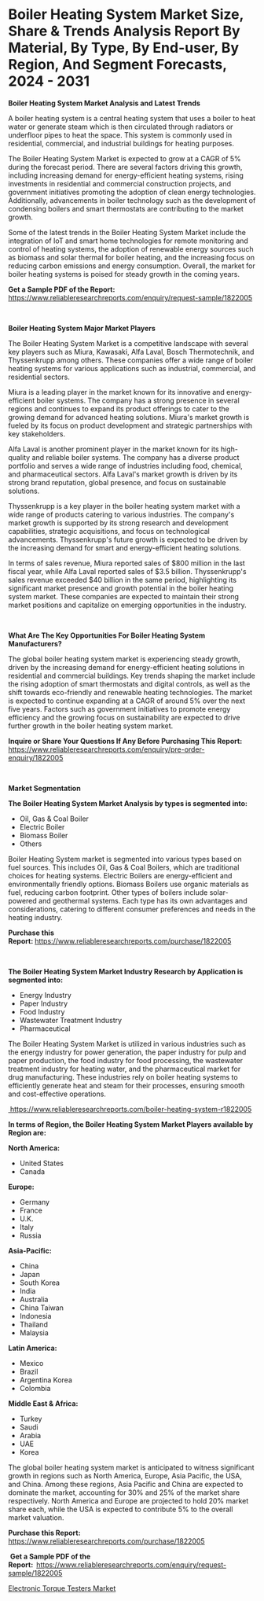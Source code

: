 <p><h1>Boiler Heating System Market Size, Share & Trends Analysis Report By Material, By Type, By End-user, By Region, And Segment Forecasts, 2024 - 2031</h1></p><p><strong>Boiler Heating System Market Analysis and Latest Trends</strong></p>
<p><p>A boiler heating system is a central heating system that uses a boiler to heat water or generate steam which is then circulated through radiators or underfloor pipes to heat the space. This system is commonly used in residential, commercial, and industrial buildings for heating purposes.</p><p>The Boiler Heating System Market is expected to grow at a CAGR of 5% during the forecast period. There are several factors driving this growth, including increasing demand for energy-efficient heating systems, rising investments in residential and commercial construction projects, and government initiatives promoting the adoption of clean energy technologies. Additionally, advancements in boiler technology such as the development of condensing boilers and smart thermostats are contributing to the market growth.</p><p>Some of the latest trends in the Boiler Heating System Market include the integration of IoT and smart home technologies for remote monitoring and control of heating systems, the adoption of renewable energy sources such as biomass and solar thermal for boiler heating, and the increasing focus on reducing carbon emissions and energy consumption. Overall, the market for boiler heating systems is poised for steady growth in the coming years.</p></p>
<p><strong>Get a Sample PDF of the Report:&nbsp;</strong> <a href="https://www.reliableresearchreports.com/enquiry/request-sample/1822005">https://www.reliableresearchreports.com/enquiry/request-sample/1822005</a></p>
<p>&nbsp;</p>
<p><strong>Boiler Heating System Major Market Players</strong></p>
<p><p>The Boiler Heating System Market is a competitive landscape with several key players such as Miura, Kawasaki, Alfa Laval, Bosch Thermotechnik, and Thyssenkrupp among others. These companies offer a wide range of boiler heating systems for various applications such as industrial, commercial, and residential sectors.</p><p>Miura is a leading player in the market known for its innovative and energy-efficient boiler systems. The company has a strong presence in several regions and continues to expand its product offerings to cater to the growing demand for advanced heating solutions. Miura's market growth is fueled by its focus on product development and strategic partnerships with key stakeholders.</p><p>Alfa Laval is another prominent player in the market known for its high-quality and reliable boiler systems. The company has a diverse product portfolio and serves a wide range of industries including food, chemical, and pharmaceutical sectors. Alfa Laval's market growth is driven by its strong brand reputation, global presence, and focus on sustainable solutions.</p><p>Thyssenkrupp is a key player in the boiler heating system market with a wide range of products catering to various industries. The company's market growth is supported by its strong research and development capabilities, strategic acquisitions, and focus on technological advancements. Thyssenkrupp's future growth is expected to be driven by the increasing demand for smart and energy-efficient heating solutions.</p><p>In terms of sales revenue, Miura reported sales of $800 million in the last fiscal year, while Alfa Laval reported sales of $3.5 billion. Thyssenkrupp's sales revenue exceeded $40 billion in the same period, highlighting its significant market presence and growth potential in the boiler heating system market. These companies are expected to maintain their strong market positions and capitalize on emerging opportunities in the industry.</p></p>
<p>&nbsp;</p>
<p><strong>What Are The Key Opportunities For Boiler Heating System Manufacturers?</strong></p>
<p><p>The global boiler heating system market is experiencing steady growth, driven by the increasing demand for energy-efficient heating solutions in residential and commercial buildings. Key trends shaping the market include the rising adoption of smart thermostats and digital controls, as well as the shift towards eco-friendly and renewable heating technologies. The market is expected to continue expanding at a CAGR of around 5% over the next five years. Factors such as government initiatives to promote energy efficiency and the growing focus on sustainability are expected to drive further growth in the boiler heating system market.</p></p>
<p><strong>Inquire or Share Your Questions If Any Before Purchasing This Report:</strong> <a href="https://www.reliableresearchreports.com/enquiry/pre-order-enquiry/1822005">https://www.reliableresearchreports.com/enquiry/pre-order-enquiry/1822005</a></p>
<p>&nbsp;</p>
<p><strong>Market Segmentation</strong></p>
<p><strong>The Boiler Heating System Market Analysis by types is segmented into:</strong></p>
<p><ul><li>Oil, Gas & Coal Boiler</li><li>Electric Boiler</li><li>Biomass Boiler</li><li>Others</li></ul></p>
<p><p>Boiler Heating System market is segmented into various types based on fuel sources. This includes Oil, Gas & Coal Boilers, which are traditional choices for heating systems. Electric Boilers are energy-efficient and environmentally friendly options. Biomass Boilers use organic materials as fuel, reducing carbon footprint. Other types of boilers include solar-powered and geothermal systems. Each type has its own advantages and considerations, catering to different consumer preferences and needs in the heating industry.</p></p>
<p><strong>Purchase this Report:&nbsp;</strong><a href="https://www.reliableresearchreports.com/purchase/1822005">https://www.reliableresearchreports.com/purchase/1822005</a></p>
<p>&nbsp;</p>
<p><strong>The Boiler Heating System Market Industry Research by Application is segmented into:</strong></p>
<p><ul><li>Energy Industry</li><li>Paper Industry</li><li>Food Industry</li><li>Wastewater Treatment Industry</li><li>Pharmaceutical</li></ul></p>
<p><p>The Boiler Heating System Market is utilized in various industries such as the energy industry for power generation, the paper industry for pulp and paper production, the food industry for food processing, the wastewater treatment industry for heating water, and the pharmaceutical market for drug manufacturing. These industries rely on boiler heating systems to efficiently generate heat and steam for their processes, ensuring smooth and cost-effective operations.</p></p>
<p><a href="https://www.reliableresearchreports.com/boiler-heating-system-r1822005">&nbsp;https://www.reliableresearchreports.com/boiler-heating-system-r1822005</a></p>
<p><strong>In terms of Region, the Boiler Heating System Market Players available by Region are:</strong></p>
<p>
    <p> <strong> North America: </strong>
        <ul>
            <li>United States</li>
            <li>Canada</li>
        </ul>
        </p> 
    <p> <strong> Europe: </strong>
        <ul>
            <li>Germany</li>
            <li>France</li>
            <li>U.K.</li>
            <li>Italy</li>
            <li>Russia</li>
        </ul>
        </p> 
    <p> <strong> Asia-Pacific: </strong>
        <ul>
            <li>China</li>
            <li>Japan</li>
            <li>South Korea</li>
            <li>India</li>
            <li>Australia</li>
            <li>China Taiwan</li>
            <li>Indonesia</li>
            <li>Thailand</li>
            <li>Malaysia</li>
        </ul>
        </p> 
    <p> <strong> Latin America: </strong>
        <ul>
            <li>Mexico</li>
            <li>Brazil</li>
            <li>Argentina Korea</li>
            <li>Colombia</li>
        </ul>
        </p> 
    <p> <strong> Middle East & Africa: </strong>
        <ul>
            <li>Turkey</li>
            <li>Saudi</li>
            <li>Arabia</li>
            <li>UAE</li>
            <li>Korea</li>
        </ul>
    </p>
    </p>
<p><p>The global boiler heating system market is anticipated to witness significant growth in regions such as North America, Europe, Asia Pacific, the USA, and China. Among these regions, Asia Pacific and China are expected to dominate the market, accounting for 30% and 25% of the market share respectively. North America and Europe are projected to hold 20% market share each, while the USA is expected to contribute 5% to the overall market valuation.</p></p>
<p><strong>Purchase this Report: </strong><a href="https://www.reliableresearchreports.com/purchase/1822005">https://www.reliableresearchreports.com/purchase/1822005</a></p>
<p>&nbsp;<strong>Get a Sample PDF of the Report:&nbsp;&nbsp;</strong><a href="https://www.reliableresearchreports.com/enquiry/request-sample/1822005">https://www.reliableresearchreports.com/enquiry/request-sample/1822005</a></p>
<p><strong></strong></p>
<p><p><a href="https://github.com/GroverBarry/Market-Research-Report-List-4/blob/main/electronic-torque-testers-market.md">Electronic Torque Testers Market</a></p></p>